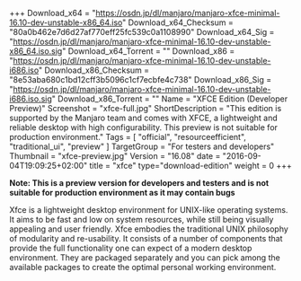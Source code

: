 +++
Download_x64 = "https://osdn.jp/dl/manjaro/manjaro-xfce-minimal-16.10-dev-unstable-x86_64.iso"
Download_x64_Checksum = "80a0b462e7d6d27af770eff25fc539c0a1108990"
Download_x64_Sig = "https://osdn.jp/dl/manjaro/manjaro-xfce-minimal-16.10-dev-unstable-x86_64.iso.sig"
Download_x64_Torrent = ""
Download_x86 = "https://osdn.jp/dl/manjaro/manjaro-xfce-minimal-16.10-dev-unstable-i686.iso"
Download_x86_Checksum = "8e53aba680c1bd12cff3b5096c1cf7ecbfe4c738"
Download_x86_Sig = "https://osdn.jp/dl/manjaro/manjaro-xfce-minimal-16.10-dev-unstable-i686.iso.sig"
Download_x86_Torrent = ""
Name = "XFCE Edition (Developer Preview)"
Screenshot = "xfce-full.jpg"
ShortDescription = "This edition is supported by the Manjaro team and comes with XFCE, a lightweight and reliable desktop with high configurability. This preview is not suitable for production environment."
Tags = [ "official", "resourceefficient", "traditional_ui", "preview" ]
TargetGroup = "For testers and developers"
Thumbnail = "xfce-preview.jpg"
Version = "16.08"
date = "2016-09-04T19:09:25+02:00"
title = "xfce"
type="download-edition"
weight = 0
+++

**Note: This is a preview version for developers and testers and is not suitable for production environment as it may contain bugs**

Xfce is a lightweight desktop environment for UNIX-like operating systems. It aims to be fast and low on system resources, while still being visually appealing and user friendly. Xfce embodies the traditional UNIX philosophy of modularity and re-usability. It consists of a number of components that provide the full functionality one can expect of a modern desktop environment. They are packaged separately and you can pick among the available packages to create the optimal personal working environment.
